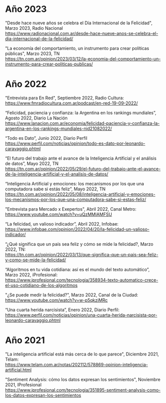 # Año 2023 
"Desde hace nueve años se celebra el Día Internacional de la Felicidad", Marzo 2023, Radio Nacional </br>
https://www.radionacional.com.ar/desde-hace-nueve-anos-se-celebra-el-dia-internacional-de-la-felicidad/

"La economía del comportamiento, un instrumento para crear políticas públicas", Marzo 2023, TN </br>
https://tn.com.ar/opinion/2023/03/12/la-economia-del-comportamiento-un-instrumento-para-crear-politicas-publicas/

# Año 2022

"Entrevista para En Red", Septiembre 2022, Radio Cultura: </br>
https://www.fmradiocultura.com.ar/podcast/en-red-19-09-2022/

“Felicidad, paciencia y confianza: la Argentina en los rankings mundiales”, Agosto 2022, Diario La Nación </br>
https://www.lanacion.com.ar/economia/felicidad-paciencia-y-confianza-la-argentina-en-los-rankings-mundiales-nid21082022/

“Todo es Dato”, Junio 2022, Diario Perfil  </br>
https://www.perfil.com/noticias/opinion/todo-es-dato-por-leonardo-caravaggio.phtml

“El futuro del trabajo ante el avance de la Inteligencia Artificial y el análisis de datos”, Mayo 2022, TN  </br>
https://tn.com.ar/opinion/2022/05/29/el-futuro-del-trabajo-ante-el-avance-de-la-inteligencia-artificial-y-el-analisis-de-datos/

“Inteligencia Artificial y emociones: los mecanismos por los que una computadora sabe si estás feliz”, Mayo 2022, TN  </br>
https://tn.com.ar/opinion/2022/05/08/inteligencia-artificial-y-emociones-los-mecanismos-por-los-que-una-computadora-sabe-si-estas-feliz/

"Entrevista para Mercado x Exepertos", Abril 2022, Canal Metro: </br>
https://www.youtube.com/watch?v=uQzMMlAMFSU

“La felicidad, un valioso indicador”, Abril 2022, Infobae: </br>
https://www.infobae.com/opinion/2022/04/20/la-felicidad-un-valioso-indicador/

“¿Qué significa que un país sea feliz y cómo se mide la felicidad?, Marzo 2022, TN:  </br>
https://tn.com.ar/opinion/2022/03/13/que-significa-que-un-pais-sea-feliz-y-como-se-mide-la-felicidad/

“Algoritmos en tu vida cotidiana: así es el mundo del texto automático”, Marzo 2022, iProfesional: </br>
https://www.iprofesional.com/tecnologia/358934-texto-automatico-crece-el-uso-cotidiano-de-los-algoritmos

"¿Se puede medir la felicidad?", Marzo 2022, Canal de la Ciudad:   </br>
https://www.youtube.com/watch?v=w-p5qkziMRc

“Una cuarta herida narcisista”, Enero 2022, Diario Perfil: </br>
https://www.perfil.com/noticias/opinion/una-cuarta-herida-narcisista-por-leonardo-caravaggio.phtml


# Año 2021

"La inteligencia artificial está más cerca de lo que parece", Diciembre 2021, Télam: </br>
https://www.telam.com.ar/notas/202112/578869-opinion-inteligencia-artificial.html

"Sentiment Analysis: cómo los datos expresan los sentimientos", Noviembre 2021, IProfesional  </br>
https://www.iprofesional.com/tecnologia/351895-sentiment-analysis-como-los-datos-expresan-los-sentimientos
